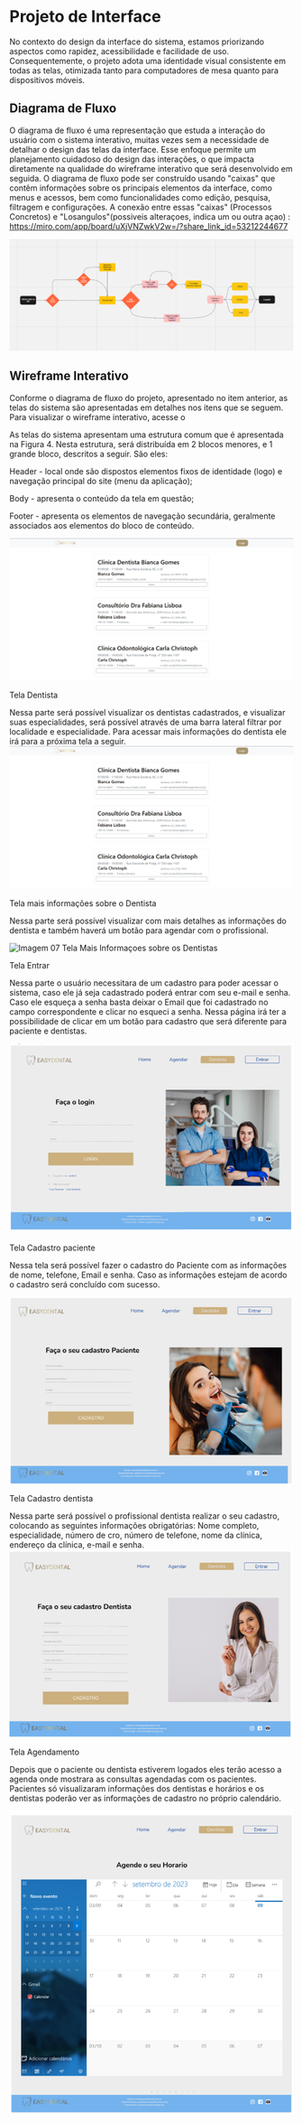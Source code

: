 
# Projeto de Interface


No contexto do design da interface do sistema, estamos priorizando aspectos como rapidez, acessibilidade e facilidade de uso. Consequentemente, o projeto adota uma identidade visual consistente em todas as telas, otimizada tanto para computadores de mesa quanto para dispositivos móveis. 

## Diagrama de Fluxo

O diagrama de fluxo é uma representação que estuda a interação do usuário com o sistema interativo, muitas vezes sem a necessidade de detalhar o design das telas da interface. Esse enfoque permite um planejamento cuidadoso do design das interações, o que impacta diretamente na qualidade do wireframe interativo que será desenvolvido em seguida. O diagrama de fluxo pode ser construído usando "caixas" que contêm informações sobre os principais elementos da interface, como menus e acessos, bem como funcionalidades como edição, pesquisa, filtragem e configurações. A conexão entre essas "caixas" (Processos Concretos)  e "Losangulos"(possiveis alteraçoes, indica um ou outra açao) : https://miro.com/app/board/uXjVNZwkV2w=/?share_link_id=53212244677


![Imagem 05 Diagrama de Fluxo 2](img/Diagrama3.png)

## Wireframe Interativo 

Conforme o diagrama de fluxo do projeto, apresentado no item anterior, as telas do sistema são apresentadas em detalhes nos itens que se seguem. Para visualizar o wireframe interativo, acesse o  


As telas do sistema apresentam uma estrutura comum que é apresentada na Figura 4. Nesta estrutura, será distribuída em 2 blocos menores, e 1 grande bloco, descritos a seguir. São eles: 

Header - local onde são dispostos elementos fixos de identidade (logo) e navegação principal do site (menu da aplicação); 

Body - apresenta o conteúdo da tela em questão; 

Footer - apresenta os elementos de navegação secundária, geralmente associados aos elementos do bloco de conteúdo. 

![Imagem 05 Tela Lista de Dentistas](img/TelaListaDentista.png)

Tela Dentista

Nessa parte será possível visualizar os dentistas cadastrados, e visualizar suas especialidades, será possível através de uma barra lateral filtrar por localidade e especialidade. Para acessar mais informações do dentista ele irá para a próxima tela a seguir.   
![Imagem 06 Tela Lista de Dentistas](img/TelaListaDentista.png)

Tela mais informações sobre o Dentista 

Nessa parte será possível visualizar com mais detalhes as informações do dentista e também haverá um botão para agendar com o profissional. 

![Imagem 07 Tela Mais Informaçoes sobre os Dentistas](img/Tela%20Mais%20informaçoes%20sobre%20dentista.png)

Tela Entrar 

Nessa parte o usuário necessitara de um cadastro para poder acessar o sistema, caso ele já seja cadastrado poderá entrar com seu e-mail e senha. Caso ele esqueça a senha basta deixar o Email que foi cadastrado no campo correspondente e clicar no esqueci a senha. Nessa página irá ter a possibilidade de clicar em um botão para cadastro que será diferente para paciente e dentistas. 

![Imagem 08 Tela Login](img/Tela%20Login.png)

Tela Cadastro paciente 

Nessa tela será possível fazer o cadastro do Paciente com as informações de nome, telefone, Email e senha. Caso as informações estejam de acordo o cadastro será concluído com sucesso. 

![Imagem 09 Tela Cadastro Paciente](img/Tela%20Cadastro%20Paciente.png)

Tela Cadastro dentista 

Nessa parte será possível o profissional dentista realizar o seu cadastro, colocando as seguintes informações obrigatórias: Nome completo, especialidade, número de cro, número de telefone, nome da clínica, endereço da clínica, e-mail e senha. 
![Imagem 10 Tela Cadastro Dentista](img/Tela%20Cadastro%20Dentista.png)

Tela Agendamento 

Depois que o paciente ou dentista estiverem logados eles terão acesso a agenda onde mostrara as consultas agendadas com os pacientes. Pacientes só visualizaram informações dos dentistas e horários e os dentistas poderão ver as informações de cadastro no próprio calendário. 

![Imagem 11 Tela Agendamento](img/Tela%20Agendamento.png)

